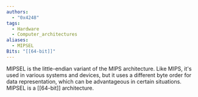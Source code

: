 ```yaml
---
authors: 
  - "0x4248"
tags:
  - Hardware
  - Computer_architectures
aliases:
  - MIPSEL
Bits: "[[64-bit]]"
---
```

MIPSEL is the little-endian variant of the MIPS architecture. Like MIPS, it's used in various systems and devices, but it uses a different byte order for data representation, which can be advantageous in certain situations. MIPSEL is a [[64-bit]] architecture.